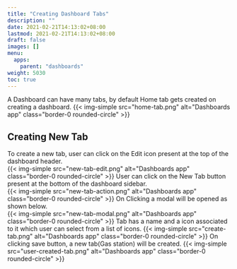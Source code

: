 ```yaml
---
title: "Creating Dashboard Tabs"
description: ""
date: 2021-02-21T14:13:02+08:00
lastmod: 2021-02-21T14:13:02+08:00
draft: false
images: []
menu:
  apps:
    parent: "dashboards"
weight: 5030
toc: true
---
```


A Dashboard can have many tabs, by default Home tab gets created on creating a dashboard.
{{< img-simple src="home-tab.png" alt="Dashboards app" class="border-0 rounded-circle" >}}

## Creating New Tab

To create a new tab, user can click on the Edit icon present at the top of the dashboard header. <br/>
{{< img-simple src="new-tab-edit.png" alt="Dashboards app" class="border-0 rounded-circle" >}}
User can click on the New Tab button present at the bottom of the dashboard sidebar. <br/>
{{< img-simple src="new-tab-action.png" alt="Dashboards app" class="border-0 rounded-circle" >}}
On Clicking a modal will be opened as shown below. <br/>
{{< img-simple src="new-tab-modal.png" alt="Dashboards app" class="border-0 rounded-circle" >}}
Tab has a name and a icon associated to it which user can select from a list of icons.
{{< img-simple src="create-tab.png" alt="Dashboards app" class="border-0 rounded-circle" >}}
On clicking save button, a new tab(Gas station) will be created.
{{< img-simple src="user-created-tab.png" alt="Dashboards app" class="border-0 rounded-circle" >}}
